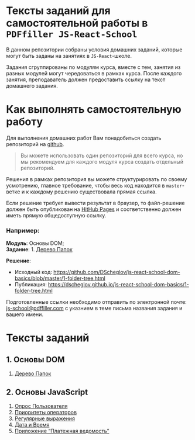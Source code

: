 # Тексты заданий для самостоятельной работы в `PDFfiller JS-React-School`

В данном репозитории собраны условия домашних заданий, которые могут быть заданы
на занятиях в `JS-React`-школе.

Задания сгруппированы по модулям курса, вместе с тем, занятия из разных модулей могут
чередоваться в рамках курса. После каждого занятия, преподаватель должен предоставить
ссылку на текст домашнего задания.

# Как выполнять самостоятельную работу

Для выполнения домашних работ Вам понадобиться создать репозиторий на [github](https://github.com/new). 

> Вы можете использовать один репозиторий для всего курса, но мы рекомендуем для каждого модуля курса создать отдельный репозиторий.

Решения в рамках репозитория вы можете структурировать по своему усмотрению, главное требование, чтобы весь код находится в `master`-ветке и к каждому решению существовала прямая ссылка.

Если решение требует вывести результат в браузер, то файл-решение должен быть опубликован на [HitHub Pages](https://pages.github.com/) и соответственно должен иметь прямую общедоступную ссылку.

### Например:

**Модуль**: Основы DOM; <br>
**Задание**: 1. [Дерево Папок](DOM%20Basics/01-folder-tree.md)

**Решение**:
- Исходный код: https://github.com/DScheglov/js-react-school-dom-basics/blob/master/1-folder-tree.html
- Публикация: https://dscheglov.github.io/js-react-school-dom-basics/1-folder-tree.html

Подготовленные ссылки необходимо отправить по электронной почте:
[js-school@pdffiller.com](mailto:js-school@pdffiller.com) с указнием в теме письма названия задания и вашего имени.

# Тексты заданий


## 1. Основы DOM
   1. [Дерево Папок](DOM%20Basics/01-folder-tree.md)


## 2. Основы JavaScript
   1. [Опрос Пользователя](JS%20Basics/01-prompt-write.md)
   1. [Приоритеты операторов](JS%20Basics/02-operator-precedence.md)
   1. [Регулярные выражения](JS%20Basics/03-reg-exp.md)
   1. [Дата и Время](JS%20Basics/04-dates.md)
   1. [Приложение “Платежная ведомость”](JS%20Basics/05-parse-csv-file.md)